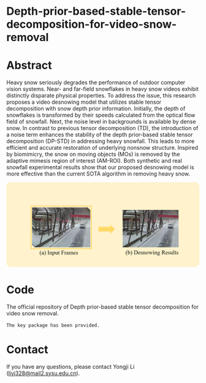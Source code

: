 # Depth-prior-based-stable-tensor-decomposition-for-video-snow-removal 


# Abstract
Heavy snow seriously degrades the performance of outdoor computer vision systems. Near- and far-field snowflakes in heavy snow videos exhibit distinctly disparate physical properties. To address the issue, this research proposes a video desnowing model that utilizes stable tensor decomposition with snow depth prior information. Initially, the depth of snowflakes is transformed by their speeds calculated from the optical flow field of snowfall. Next, the noise level in backgrounds is available by dense snow. In contrast to previous tensor decomposition (TD), the introduction of a noise term enhances the stability of the depth prior-based stable tensor decomposition (DP-STD) in addressing heavy snowfall. This leads to more efficient and accurate restoration of underlying nonsnow structure. Inspired by biomimicry, the snow on moving objects (MOs) is removed by the adaptive mimesis region of interest (AM-ROI). Both synthetic and real snowfall experimental results show that our proposed desnowing model is more effective than the current SOTA algorithm in removing heavy snow.

<p align="center">
<img src="Figures/Fig1.png">
</p>

# Code
The official repository of Depth prior-based stable tensor decomposition for video snow removal.
  ```
The key package has been provided.
  ```

# Contact
If you have any questions, please contact Yongji Li (liyj328@mail2.sysu.edu.cn).
